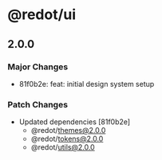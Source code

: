 # @redot/ui

## 2.0.0

### Major Changes

- 81f0b2e: feat: initial design system setup

### Patch Changes

- Updated dependencies [81f0b2e]
  - @redot/themes@2.0.0
  - @redot/tokens@2.0.0
  - @redot/utils@2.0.0
